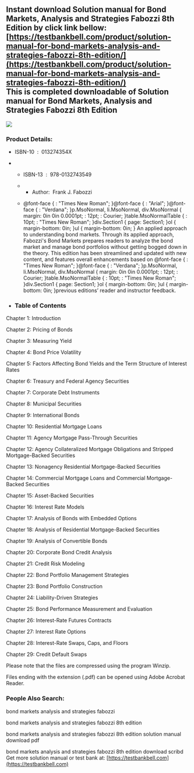 Instant download **Solution manual for Bond Markets, Analysis and Strategies Fabozzi 8th Edition** by click link bellow:  
[https://testbankbell.com/product/solution-manual-for-bond-markets-analysis-and-strategies-fabozzi-8th-edition/](https://testbankbell.com/product/solution-manual-for-bond-markets-analysis-and-strategies-fabozzi-8th-edition/)  
This is completed downloadable of Solution manual for Bond Markets, Analysis and Strategies Fabozzi 8th Edition
---------------------------------------------------------------------------------------------------------------


![](https://testbankbell.com/wp-content/uploads/2023/05/518nXne92jL._SY300___83631.1400197688.1280.1280.jpg)
### Product Details:


* ISBN-10 ‏ : ‎ 013274354X
* * ISBN-13 ‏ : ‎ 978-0132743549
  * * Author:  Frank J. Fabozzi
   
  * @font-face { : "Times New Roman"; }@font-face { : "Arial"; }@font-face { : "Verdana"; }p.MsoNormal, li.MsoNormal, div.MsoNormal { margin: 0in 0in 0.0001pt; : 12pt; : Courier; }table.MsoNormalTable { : 10pt; : "Times New Roman"; }div.Section1 { page: Section1; }ol { margin-bottom: 0in; }ul { margin-bottom: 0in; } An applied approach to understanding bond markets. Through its applied approach, Fabozzi's Bond Markets prepares readers to analyze the bond market and manage bond portfolios without getting bogged down in the theory. This edition has been streamlined and updated with new content, and features overall enhancements based on @font-face { : "Times New Roman"; }@font-face { : "Verdana"; }p.MsoNormal, li.MsoNormal, div.MsoNormal { margin: 0in 0in 0.0001pt; : 12pt; : Courier; }table.MsoNormalTable { : 10pt; : "Times New Roman"; }div.Section1 { page: Section1; }ol { margin-bottom: 0in; }ul { margin-bottom: 0in; }previous editions’ reader and instructor feedback.
 
* ### Table of Contents

Chapter 1: Introduction

Chapter 2: Pricing of Bonds

Chapter 3: Measuring Yield

Chapter 4: Bond Price Volatility

Chapter 5: Factors Affecting Bond Yields and the Term Structure of Interest Rates

Chapter 6: Treasury and Federal Agency Securities

Chapter 7: Corporate Debt Instruments

Chapter 8: Municipal Securities

Chapter 9: International Bonds

Chapter 10: Residential Mortgage Loans

Chapter 11: Agency Mortgage Pass-Through Securities

Chapter 12: Agency Collateralized Mortgage Obligations and Stripped Mortgage-Backed Securities

Chapter 13: Nonagency Residential Mortgage-Backed Securities

Chapter 14: Commercial Mortgage Loans and Commercial Mortgage-Backed Securities

Chapter 15: Asset-Backed Securities

Chapter 16: Interest Rate Models

Chapter 17: Analysis of Bonds with Embedded Options

Chapter 18: Analysis of Residential Mortgage-Backed Securities

Chapter 19: Analysis of Convertible Bonds

Chapter 20: Corporate Bond Credit Analysis

Chapter 21: Credit Risk Modeling

Chapter 22: Bond Portfolio Management Strategies

Chapter 23: Bond Portfolio Construction

Chapter 24: Liability-Driven Strategies

Chapter 25: Bond Performance Measurement and Evaluation

Chapter 26: Interest-Rate Futures Contracts

Chapter 27: Interest Rate Options

Chapter 28: Interest-Rate Swaps, Caps, and Floors

Chapter 29: Credit Default Swaps

Please note that the files are compressed using the program Winzip.

Files ending with the extension (.pdf) can be opened using Adobe Acrobat Reader.


 ### People Also Search:


 bond markets analysis and strategies fabozzi

 bond markets analysis and strategies fabozzi 8th edition

 bond markets analysis and strategies fabozzi 8th edition solution manual download pdf

 bond markets analysis and strategies fabozzi 8th edition download scribd  
  Get more solution manual or test bank at: [https://testbankbell.com](https://testbankbell.com)
